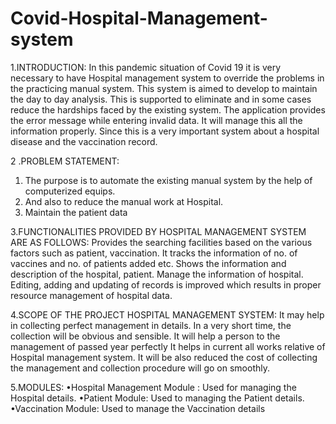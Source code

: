 # Covid-Hospital-Management-system
1.INTRODUCTION:
In this pandemic situation of Covid 19 it is very necessary to have Hospital management system to override the problems in the practicing manual system.
This system is aimed to develop to maintain the day to day analysis.
This is supported to eliminate and in some cases reduce the hardships faced by the existing system.
The application provides the error message while entering invalid data.
It will manage this all the information properly.
Since this is a very important system about a hospital disease and the vaccination record.


2 .PROBLEM STATEMENT:
1.    The purpose is to automate the existing manual system by the help of computerized equips.
2.    And also to reduce the manual work at Hospital.
3.    Maintain the patient data


3.FUNCTIONALITIES PROVIDED BY HOSPITAL MANAGEMENT SYSTEM ARE AS FOLLOWS:
Provides the searching facilities based on the various factors such as patient, vaccination.
It tracks the information of no. of vaccines and no. of patients added etc.
Shows the information and description of the hospital, patient.
Manage the information of hospital.
Editing, adding and updating of records is improved which results in proper resource management of hospital data.


4.SCOPE OF THE PROJECT HOSPITAL MANAGEMENT SYSTEM:
It may help in collecting perfect management in details.
In a very short time, the collection will be obvious and sensible.
It will help a person to the management of passed year perfectly
It helps in current all works relative of Hospital management system.
It will be also reduced the cost of collecting the management and collection procedure will go on smoothly.


5.MODULES:
•Hospital Management Module :
Used for managing the Hospital details.
•Patient Module:
Used to managing the Patient details.
•Vaccination Module:
Used to manage the Vaccination details

